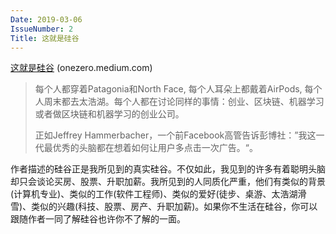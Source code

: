 ```yaml
---
Date: 2019-03-06
IssueNumber: 2
Title: 这就是硅谷
---
```


[这就是硅谷](https://onezero.medium.com/this-is-silicon-valley-3c4583d6e7c2) (onezero.medium.com)

> 每个人都穿着Patagonia和North Face, 每个人耳朵上都戴着AirPods, 每个人周末都去太浩湖。每个人都在讨论同样的事情：创业、区块链、机器学习或者做区块链和机器学习的创业公司。
>
> 正如Jeffrey Hammerbacher，一个前Facebook高管告诉彭博社：”我这一代最优秀的头脑都在想着如何让用户多点击一次广告。“。

作者描述的硅谷正是我所见到的真实硅谷。不仅如此，我见到的许多有着聪明头脑却只会谈论买房、股票、升职加薪。我所见到的人同质化严重，他们有类似的背景(计算机专业)、类似的工作(软件工程师)、类似的爱好(徒步、桌游、太浩湖滑雪)、类似的兴趣(科技、股票、房产、升职加薪)。如果你不生活在硅谷，你可以跟随作者一同了解硅谷也许你不了解的一面。
